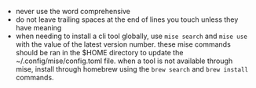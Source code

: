 - never use the word comprehensive
- do not leave trailing spaces at the end of lines you touch unless they have meaning
- when needing to install a cli tool globally, use `mise search` and `mise use` with the value of the latest version number. these mise commands should be ran in the $HOME directory to update the ~/.config/mise/config.toml file. when a tool is not available through mise, install through homebrew using the `brew search` and `brew install` commands.
